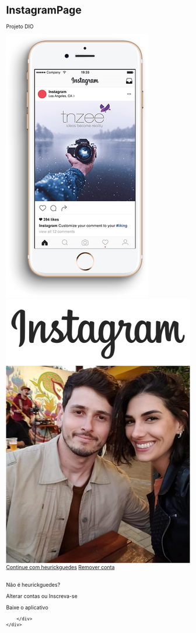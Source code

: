 # InstagramPage
Projeto DIO 
<!DOCTYPE html>
<html lang="pt-br">
<head>
    <meta charset="UTF-8">
    <meta http-equiv="X-UA-Compatible" content="IE=edge">
    <meta name="viewport" content="width=device-width, initial-scale=1.0">
    <link rel="stylesheet" href="style.css">
    <title>Instagram</title>
</head>
<body>
    <div class="instagram-wrapper">
        <div class="instagram-phone"> 
            <img src="/img/instagram-celular.png" alt="celular">  
        </div>
        <div class="instagram-continue">
            <div class="group">
                <img src="/img/Instagram_logo.png" class="instagram-logo"
                alt="instagram logo">
                <div class="profile-photo">
                    <img src="/img/perfil instagram.png" alt="foto de perfil">
                </div>
                <a href="#" class="instagram-login"> Continue com heurickguedes</a>
                <a href="#" class="instagram-logout"> Remover conta</a>
            </div>
            <br>
            <div class="group">
                <p class="not-account">Não é heurickguedes?</p>
                <p class="notaccount">
                    <span class="link-blue">Alterar contas</span>
                    ou
                    <span class="link-blue">Inscreva-se</span>
                </p>
            </div>
            <div class="get-the-app">
               <p class="get-the-app">Baixe o aplicativo</p> 
               <div class="download">
                <a href="#" class="app-download"></a>
                <a href="#" class="app-download"></a>
               </div>
            </div>
           
        </div>
    </div>
    
</body>
</html>
